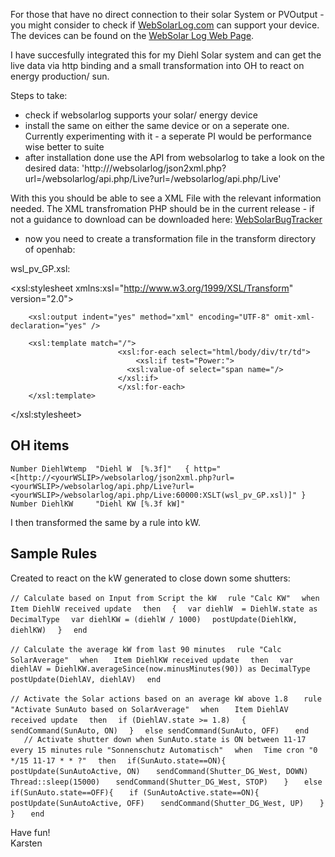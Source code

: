 For those that have no direct connection to their solar System or PVOutput - you might consider to check if [WebSolarLog.com](http://www.WebSolarLog.com) can support your device. The devices can be found on the [WebSolar Log Web Page](http://www.websolarlog.com/index.php/faqs/).

I have succesfully integrated this for my Diehl Solar system and can get the live data via http binding and a small transformation into OH to react on energy production/ sun.

Steps to take:

* check if websolarlog supports your solar/ energy device
* install the same on either the same device or on a seperate one. Currently experimenting with it - a seperate PI would be performance wise better to suite
* after installation done use the API from websolarlog to take a look on the desired data:
'http://<yourWSLIP>/websolarlog/json2xml.php?url=<yourWSLIP>/websolarlog/api.php/Live?url=<yourWSLIP>/websolarlog/api.php/Live'

With this you should be able to see a XML File with the relevant information needed. The XML transfromation PHP should be in the current release - if not a guidance to download  can be downloaded here: [WebSolarBugTracker](http://tracker.websolarlog.com/view.php?id=268)

* now you need to create a transformation file in the transform directory of openhab:
 
wsl_pv_GP.xsl: 
<?xml version="1.0"?>
<xsl:stylesheet xmlns:xsl="http://www.w3.org/1999/XSL/Transform" version="2.0">
        
        <xsl:output indent="yes" method="xml" encoding="UTF-8" omit-xml-declaration="yes" />

        <xsl:template match="/">
						    <xsl:for-each select="html/body/div/tr/td">
				    			<xsl:if test="Power:">
						      <xsl:value-of select="span name="/>
						    </xsl:if>
						    </xsl:for-each>
        </xsl:template>

</xsl:stylesheet> 


## OH items
`Number DiehlWtemp	"Diehl W  [%.3f]"	{ http="<[http://<yourWSLIP>/websolarlog/json2xml.php?url=<yourWSLIP>/websolarlog/api.php/Live?url=<yourWSLIP>/websolarlog/api.php/Live:60000:XSLT(wsl_pv_GP.xsl)]" }`  
`Number DiehlKW     "Diehl KW [%.3f kW]"`
   
I then transformed the same by a rule into kW.  
   
## Sample Rules 
Created to react on the kW generated to close down some shutters:  
   
`// Calculate based on Input from Script the kW  ` 
`rule "Calc KW"  ` 
`when  ` 
   `Item DiehlW received update  ` 
`then  ` 
   `{  ` 
    `var diehlW  = DiehlW.state as DecimalType  ` 
    `var diehlKW = (diehlW / 1000)  ` 
    `postUpdate(DiehlKW, diehlKW)  ` 
   `}  ` 
`end  ` 
  
`// Calculate the average kW from last 90 minutes  ` 
`rule "Calc SolarAverage"  ` 
`when   ` 
   `Item DiehlKW received update  ` 
`then  ` 
   `var diehlAV = DiehlKW.averageSince(now.minusMinutes(90)) as DecimalType  ` 
   `postUpdate(DiehlAV, diehlAV)  ` 
`end  ` 
  
`// Activate the Solar actions based on an average kW above 1.8   ` 
`rule "Activate SunAuto based on SolarAverage"  ` 
`when   ` 
   `Item DiehlAV received update  ` 
`then  ` 
   `if (DiehlAV.state >= 1.8)  ` 
    `{    ` 
     `sendCommand(SunAuto, ON)  ` 
    `}  ` 
   `else sendCommand(SunAuto, OFF)   ` 
`end  `  
`   ` 
`// Activate shutter down when SunAuto.state is ON between 11-17 every 15 minutes` 
`rule "Sonnenschutz Automatisch"  ` 
`when  ` 
   `Time cron "0 */15 11-17 * * ?"  ` 
`then  ` 
   `if(SunAuto.state==ON){` 
     `postUpdate(SunAutoActive, ON)   ` 
     `sendCommand(Shutter_DG_West, DOWN)   ` 
     `Thread::sleep(15000)   ` 
     `sendCommand(Shutter_DG_West, STOP)   ` 
   `}   ` 
   `else if(SunAuto.state==OFF){   ` 
        `if (SunAutoActive.state==ON){   ` 
            `postUpdate(SunAutoActive, OFF)   ` 
            `sendCommand(Shutter_DG_West, UP)   ` 
        `}  ` 
   `}   ` 
`end`  

Have fun!   
Karsten